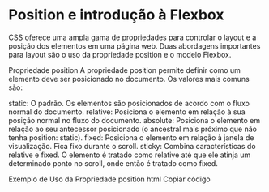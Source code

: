 # Position e introdução à Flexbox

CSS oferece uma ampla gama de propriedades para controlar o layout e a posição dos elementos em uma página web. Duas abordagens importantes para layout são o uso da propriedade position e o modelo Flexbox.

Propriedade position
A propriedade position permite definir como um elemento deve ser posicionado no documento. Os valores mais comuns são:

static: O padrão. Os elementos são posicionados de acordo com o fluxo normal do documento.
relative: Posiciona o elemento em relação à sua posição normal no fluxo do documento.
absolute: Posiciona o elemento em relação ao seu antecessor posicionado (o ancestral mais próximo que não tenha position: static).
fixed: Posiciona o elemento em relação à janela de visualização. Fica fixo durante o scroll.
sticky: Combina características do relative e fixed. O elemento é tratado como relative até que ele atinja um determinado ponto no scroll, onde então é tratado como fixed.

Exemplo de Uso da Propriedade position
html
Copiar código

<!DOCTYPE html>
<html lang="pt-BR">
<head>
    <meta charset="UTF-8">
    <title>Exemplo de CSS - Position</title>
    <style>
        .static {
            position: static;
            background-color: lightblue;
        }

        .relative {
            position: relative;
            left: 20px;
            background-color: lightgreen;
        }

        .absolute {
            position: absolute;
            top: 50px;
            left: 50px;
            background-color: lightcoral;
        }

        .fixed {
            position: fixed;
            top: 10px;
            right: 10px;
            background-color: lightgoldenrodyellow;
        }

        .sticky {
            position: -webkit-sticky; /* Para compatibilidade com navegadores antigos */
            position: sticky;
            top: 0;
            background-color: lightsalmon;
        }
    </style>

</head>
<body>
    <h2>Propriedade Position</h2>
    <div class="static">Static</div>
    <div class="relative">Relative</div>
    <div class="absolute">Absolute</div>
    <div class="fixed">Fixed</div>
    <div class="sticky">Sticky</div>
    <p>Lorem ipsum dolor sit amet, consectetur adipiscing elit. Maecenas ut gravida felis. Etiam euismod, risus eget malesuada posuere, nisi ex aliquam nisi, sed malesuada tortor magna ac nisi. Proin ac ex vehicula, placerat leo ut, auctor nunc. Integer auctor ipsum ac dolor ultricies, nec dictum lorem venenatis. Curabitur vitae eros vitae libero egestas tincidunt.</p>
</body>
</html>

Flexbox

Flexbox, ou Flexible Box Layout, é um modelo de layout que fornece uma maneira mais eficiente de organizar, alinhar e distribuir espaço entre itens em um container, mesmo quando o tamanho dos itens é desconhecido ou dinâmico.

Conceitos Básicos do Flexbox
Container flexível: O elemento pai ao qual display: flex é aplicado.
Itens flexíveis: Os elementos filhos diretos do container flexível.
Propriedades do Container Flexível
display: flex: Define o elemento como um container flexível.
flex-direction: Define a direção dos itens (row, row-reverse, column, column-reverse).
justify-content: Alinha os itens no eixo principal (flex-start, flex-end, center, space-between, space-around, space-evenly).
align-items: Alinha os itens no eixo transversal (flex-start, flex-end, center, baseline, stretch).
flex-wrap: Define se os itens devem quebrar em várias linhas (nowrap, wrap, wrap-reverse).
Propriedades dos Itens Flexíveis
flex: Atalho para flex-grow, flex-shrink e flex-basis.
order: Define a ordem dos itens.
align-self: Permite sobrescrever o align-items do container para itens específicos.

Exemplo de Flexbox


<!DOCTYPE html>
<html lang="pt-BR">
<head>
    <meta charset="UTF-8">
    <title>Exemplo de CSS - Flexbox</title>
    <style>
        .flex-container {
            display: flex;
            flex-direction: row;
            justify-content: space-between;
            align-items: center;
            background-color: lightgray;
            padding: 10px;
        }

        .flex-item {
            background-color: lightcoral;
            padding: 20px;
            margin: 10px;
            text-align: center;
            color: white;
        }
    </style>

</head>
<body>
    <h2>Exemplo de Flexbox</h2>
    <div class="flex-container">
        <div class="flex-item">Item 1</div>
        <div class="flex-item">Item 2</div>
        <div class="flex-item">Item 3</div>
    </div>
</body>
</html>

Conclusão

Com a propriedade position, você pode controlar a posição dos elementos de várias maneiras no documento. Flexbox, por outro lado, fornece uma maneira mais poderosa e flexível de criar layouts complexos e responsivos com menos código. A combinação dessas técnicas permite criar interfaces de usuário sofisticadas e bem organizadas.
